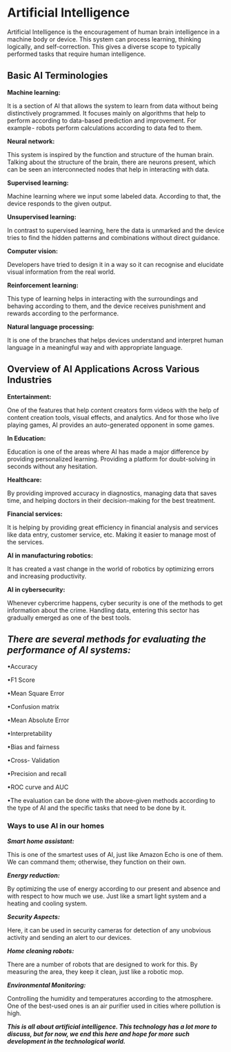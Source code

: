 # Artificial Intelligence 

Artificial Intelligence is the encouragement of human brain intelligence in a machine body or device. This system can process learning, thinking logically, and self-correction. This gives a diverse scope to typically performed tasks that require human intelligence. 

## Basic AI Terminologies 

**Machine learning:**

It is a section of AI that allows the system to learn from data without being distinctively programmed. It focuses mainly on algorithms that help to perform according to data-based prediction and improvement. For example - robots perform calculations according to data fed to them.

**Neural network:** 

This system is inspired by the function and structure of the human brain. Talking about the structure of the brain, there are neurons present, which can be seen an interconnected nodes that help in interacting with data.

**Supervised learning:** 

Machine learning where we input some labeled data. According to that, the device responds to the given output.

**Unsupervised learning:** 

In contrast to supervised learning, here the data is unmarked and the device tries to find the hidden patterns and combinations without direct guidance.

**Computer vision:** 

Developers have tried to design it in a way so it can recognise and elucidate visual information from the real world.

**Reinforcement learning:** 

This type of learning helps in interacting with the surroundings and behaving according to them, and the device receives punishment and rewards according to the performance.

**Natural language processing:** 

It is one of the branches that helps devices understand and interpret human language in a meaningful way and with appropriate language.

## Overview of AI Applications Across Various Industries

**Entertainment:**

One of the features that help content creators form videos with the help of content creation tools, visual effects, and analytics. And for those who live playing games, AI provides an auto-generated opponent in some games.

**In Education:**

Education is one of the areas where AI has made a major difference by providing personalized learning. Providing a platform for doubt-solving in seconds without any hesitation.

**Healthcare:**

By providing improved accuracy in diagnostics, managing data that saves time, and helping doctors in their decision-making for the best treatment.

**Financial services:**

It is helping by providing great efficiency in financial analysis and services like data entry, customer service, etc. Making it easier to manage most of the services.

**AI in manufacturing robotics:**

It has created a vast change in the world of robotics by optimizing errors and increasing productivity.

**AI in cybersecurity:**

Whenever cybercrime happens, cyber security is one of the methods to get information about the crime. Handling data, entering this sector has gradually emerged as one of the best tools.

## *There are several methods for evaluating the performance of AI systems:*

•Accuracy

•F1 Score

•Mean Square Error

•Confusion matrix

•Mean Absolute Error

•Interpretability

•Bias and fairness

•Cross- Validation

•Precision and recall

•ROC curve and AUC

•The evaluation can be done with the above-given methods according to the type of AI and the specific tasks that need to be done by it.

### Ways to use AI in our homes

 ***Smart home assistant:*** 

This is one of the smartest uses of AI, just like Amazon Echo is one of them. We can command them; otherwise, they function on their own.

***Energy reduction:***

By optimizing the use of energy according to our present and absence and with respect to how much we use. Just like a smart light system and a heating and cooling system.

***Security Aspects:*** 

Here, it can be used in security cameras for detection of any unobvious activity and sending an alert to our devices.

***Home cleaning robots:*** 

There are a number of robots that are designed to work for this. By measuring the area, they keep it clean, just like a robotic mop.

***Environmental Monitoring:*** 

Controlling the humidity and temperatures according to the atmosphere. One of the best-used ones is an air purifier used in cities where pollution is high.

*__This is all about artificial intelligence. This technology has a lot more to discuss, but for now, we end this here and hope for more such development in the technological world.__*






